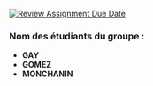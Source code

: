 [![Review Assignment Due Date](https://classroom.github.com/assets/deadline-readme-button-22041afd0340ce965d47ae6ef1cefeee28c7c493a6346c4f15d667ab976d596c.svg)](https://classroom.github.com/a/Fhe-WfFN)
### Nom des étudiants du groupe :
- **GAY**
- **GOMEZ**
- **MONCHANIN**
